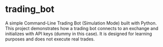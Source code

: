 # trading_bot
A simple Command-Line Trading Bot (Simulation Mode) built with Python. This project demonstrates how a trading bot connects to an exchange and initializes with API keys (dummy in this case). It is designed for learning purposes and does not execute real trades.
